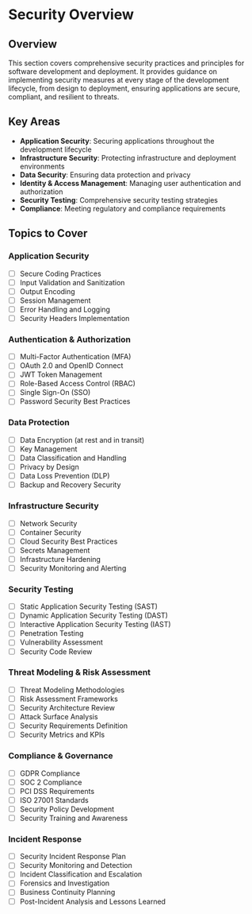 # Security Overview

## Overview
This section covers comprehensive security practices and principles for software development and deployment. It provides guidance on implementing security measures at every stage of the development lifecycle, from design to deployment, ensuring applications are secure, compliant, and resilient to threats.

## Key Areas
- **Application Security**: Securing applications throughout the development lifecycle
- **Infrastructure Security**: Protecting infrastructure and deployment environments
- **Data Security**: Ensuring data protection and privacy
- **Identity & Access Management**: Managing user authentication and authorization
- **Security Testing**: Comprehensive security testing strategies
- **Compliance**: Meeting regulatory and compliance requirements

## Topics to Cover

### Application Security
- [ ] Secure Coding Practices
- [ ] Input Validation and Sanitization
- [ ] Output Encoding
- [ ] Session Management
- [ ] Error Handling and Logging
- [ ] Security Headers Implementation

### Authentication & Authorization
- [ ] Multi-Factor Authentication (MFA)
- [ ] OAuth 2.0 and OpenID Connect
- [ ] JWT Token Management
- [ ] Role-Based Access Control (RBAC)
- [ ] Single Sign-On (SSO)
- [ ] Password Security Best Practices

### Data Protection
- [ ] Data Encryption (at rest and in transit)
- [ ] Key Management
- [ ] Data Classification and Handling
- [ ] Privacy by Design
- [ ] Data Loss Prevention (DLP)
- [ ] Backup and Recovery Security

### Infrastructure Security
- [ ] Network Security
- [ ] Container Security
- [ ] Cloud Security Best Practices
- [ ] Secrets Management
- [ ] Infrastructure Hardening
- [ ] Security Monitoring and Alerting

### Security Testing
- [ ] Static Application Security Testing (SAST)
- [ ] Dynamic Application Security Testing (DAST)
- [ ] Interactive Application Security Testing (IAST)
- [ ] Penetration Testing
- [ ] Vulnerability Assessment
- [ ] Security Code Review

### Threat Modeling & Risk Assessment
- [ ] Threat Modeling Methodologies
- [ ] Risk Assessment Frameworks
- [ ] Security Architecture Review
- [ ] Attack Surface Analysis
- [ ] Security Requirements Definition
- [ ] Security Metrics and KPIs

### Compliance & Governance
- [ ] GDPR Compliance
- [ ] SOC 2 Compliance
- [ ] PCI DSS Requirements
- [ ] ISO 27001 Standards
- [ ] Security Policy Development
- [ ] Security Training and Awareness

### Incident Response
- [ ] Security Incident Response Plan
- [ ] Security Monitoring and Detection
- [ ] Incident Classification and Escalation
- [ ] Forensics and Investigation
- [ ] Business Continuity Planning
- [ ] Post-Incident Analysis and Lessons Learned 